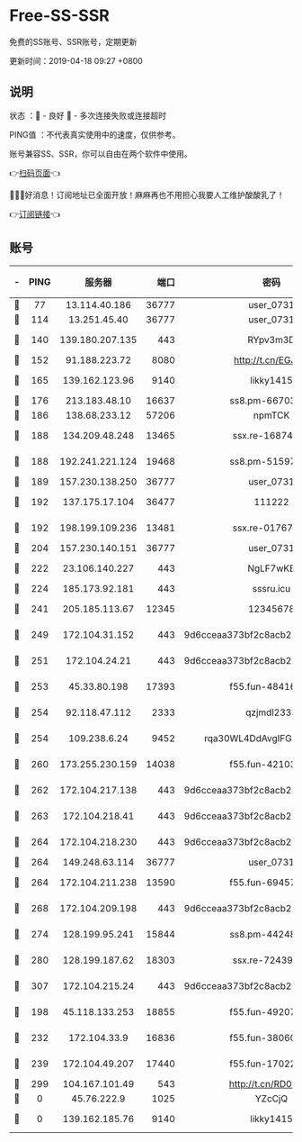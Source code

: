 # Free-SS-SSR

免费的SS账号、SSR账号，定期更新

更新时间：2019-04-18 09:27 +0800

## 说明

状态     ：🙂 - 良好 🙁 - 多次连接失败或连接超时

PING值   ：不代表真实使用中的速度，仅供参考。

账号兼容SS、SSR，你可以自由在两个软件中使用。

👉[扫码页面](https://liesauer.github.io/Free-SS-SSR/)👈

🎉🎉🎉好消息！订阅地址已全面开放！麻麻再也不用担心我要人工维护酸酸乳了！

👉[订阅链接](https://www.liesauer.net/yogurt/subscribe?ACCESS_TOKEN=DAYxR3mMaZAsaqUb)👈

## 账号

|-|PING|服务器|端口|密码|加密方式|区域|
|:----:|:----:|:-----:|-----:|:----:|:----:|:----:|
|🙂|77|13.114.40.186|36777|user_0731|chacha20|JP|
|🙂|114|13.251.45.40|36777|user_0731|chacha20|SG|
|🙂|140|139.180.207.135|443|RYpv3m3D|aes-256-cfb|JP|
|🙂|152|91.188.223.72|8080|http://t.cn/EGJIyrl|rc4-md5|RU|
|🙂|165|139.162.123.96|9140|likky1415|aes-256-cfb|JP|
|🙂|176|213.183.48.10|16637|ss8.pm-66703665|rc4-md5|RU|
|🙂|186|138.68.233.12|57206|npmTCK|rc4-md5|US|
|🙂|188|134.209.48.248|13465|ssx.re-16874270|aes-256-cfb|US|
|🙂|188|192.241.221.124|19468|ss8.pm-51597201|aes-256-cfb|US|
|🙂|189|157.230.138.250|36777|user_0731|chacha20|US|
|🙂|192|137.175.17.104|36477|111222|aes-256-cfb|US|
|🙂|192|198.199.109.236|13481|ssx.re-01767195|aes-256-cfb|US|
|🙂|204|157.230.140.151|36777|user_0731|chacha20|US|
|🙂|222|23.106.140.227|443|NgLF7wKB|aes-256-cfb|US|
|🙂|224|185.173.92.181|443|sssru.icu|rc4-md5|RU|
|🙂|241|205.185.113.67|12345|12345678|aes-256-cfb|US|
|🙂|249|172.104.31.152|443|9d6cceaa373bf2c8acb22e60b6a58be6|aes-256-cfb|US|
|🙂|251|172.104.24.21|443|9d6cceaa373bf2c8acb22e60b6a58be6|aes-256-cfb|US|
|🙂|253|45.33.80.198|17393|f55.fun-48416264|aes-256-cfb|US|
|🙂|254|92.118.47.112|2333|qzjmdl2333|aes-256-cfb|US|
|🙂|254|109.238.6.24|9452|rqa30WL4DdAvgIFG6Fs3znzTa|aes-256-cfb|FR|
|🙂|260|173.255.230.159|14038|f55.fun-42103818|aes-256-cfb|US|
|🙂|262|172.104.217.138|443|9d6cceaa373bf2c8acb22e60b6a58be6|aes-256-cfb|US|
|🙂|263|172.104.218.41|443|9d6cceaa373bf2c8acb22e60b6a58be6|aes-256-cfb|US|
|🙂|264|172.104.218.230|443|9d6cceaa373bf2c8acb22e60b6a58be6|aes-256-cfb|US|
|🙂|264|149.248.63.114|36777|user_0731|chacha20|CA|
|🙂|264|172.104.211.238|13590|f55.fun-69457101|aes-256-cfb|US|
|🙂|268|172.104.209.198|443|9d6cceaa373bf2c8acb22e60b6a58be6|aes-256-cfb|US|
|🙂|274|128.199.95.241|15844|ss8.pm-44248567|aes-256-cfb|SG|
|🙂|280|128.199.187.62|18303|ssx.re-72439471|aes-256-cfb|SG|
|🙂|307|172.104.215.24|443|9d6cceaa373bf2c8acb22e60b6a58be6|aes-256-cfb|US|
|🙂|198|45.118.133.253|18855|f55.fun-49207918|aes-256-cfb|SG|
|🙂|232|172.104.33.9|16836|f55.fun-38060503|aes-256-cfb|SG|
|🙂|239|172.104.49.207|17440|f55.fun-17022600|aes-256-cfb|SG|
|🙂|299|104.167.101.49|543|http://t.cn/RD0D7sx|rc4-md5|CA|
|🙁|0|45.76.222.9|1025|YZcCjQ|rc4-md5|JP|
|🙁|0|139.162.185.76|9140|likky1415|aes-256-cfb|DE|
